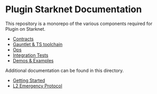 # Plugin Starknet Documentation

This repository is a monorepo of the various components required for Plugin on Starknet.

- [Contracts](../contracts)
  <!-- - [Plugin Relay plugin](../pkg/terra) -->
- [Gauntlet & TS toolchain](../packages-ts)
  <!-- - [On-chain Monitoring](../pkg/monitoring) -->
- [Ops](../ops)
- [Integration Tests](../integration-tests)
- [Demos & Examples](../examples)

Additional documentation can be found in this directory.

- [Getting Started](./getting-started.md)
- [L2 Emergency Protocol](./emergency-protocol/)
